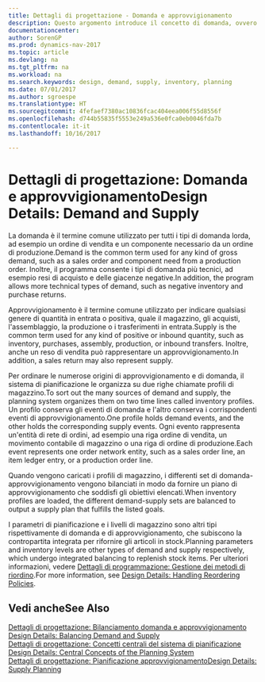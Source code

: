 ```yaml
---
title: Dettagli di progettazione - Domanda e approvvigionamento
description: Questo argomento introduce il concetto di domanda, ovvero il termine comune utilizzato per tutti i tipi di domanda lorda, ad esempio un ordine di vendita e un componente necessario da un ordine di produzione.
documentationcenter: 
author: SorenGP
ms.prod: dynamics-nav-2017
ms.topic: article
ms.devlang: na
ms.tgt_pltfrm: na
ms.workload: na
ms.search.keywords: design, demand, supply, inventory, planning
ms.date: 07/01/2017
ms.author: sgroespe
ms.translationtype: HT
ms.sourcegitcommit: 4fefaef7380ac10836fcac404eea006f55d8556f
ms.openlocfilehash: d744b55835f5553e249a536e0fca0eb0046fda7b
ms.contentlocale: it-it
ms.lasthandoff: 10/16/2017

---
```

# <a name="design-details-demand-and-supply"></a><span data-ttu-id="db918-103">Dettagli di progettazione: Domanda e approvvigionamento</span><span class="sxs-lookup"><span data-stu-id="db918-103">Design Details: Demand and Supply</span></span>
<span data-ttu-id="db918-104">La domanda è il termine comune utilizzato per tutti i tipi di domanda lorda, ad esempio un ordine di vendita e un componente necessario da un ordine di produzione.</span><span class="sxs-lookup"><span data-stu-id="db918-104">Demand is the common term used for any kind of gross demand, such as a sales order and component need from a production order.</span></span> <span data-ttu-id="db918-105">Inoltre, il programma consente i tipi di domanda più tecnici, ad esempio resi di acquisto e delle giacenze negative.</span><span class="sxs-lookup"><span data-stu-id="db918-105">In addition, the program allows more technical types of demand, such as negative inventory and purchase returns.</span></span>  
  
<span data-ttu-id="db918-106">Approvvigionamento è il termine comune utilizzato per indicare qualsiasi genere di quantità in entrata o positiva, quale il magazzino, gli acquisti, l'assemblaggio, la produzione o i trasferimenti in entrata.</span><span class="sxs-lookup"><span data-stu-id="db918-106">Supply is the common term used for any kind of positive or inbound quantity, such as inventory, purchases, assembly, production, or inbound transfers.</span></span> <span data-ttu-id="db918-107">Inoltre, anche un reso di vendita può rappresentare un approvvigionamento.</span><span class="sxs-lookup"><span data-stu-id="db918-107">In addition, a sales return may also represent supply.</span></span>  
  
<span data-ttu-id="db918-108">Per ordinare le numerose origini di approvvigionamento e di domanda, il sistema di pianificazione le organizza su due righe chiamate profili di magazzino.</span><span class="sxs-lookup"><span data-stu-id="db918-108">To sort out the many sources of demand and supply, the planning system organizes them on two time lines called inventory profiles.</span></span> <span data-ttu-id="db918-109">Un profilo conserva gli eventi di domanda e l'altro conserva i corrispondenti eventi di approvvigionamento.</span><span class="sxs-lookup"><span data-stu-id="db918-109">One profile holds demand events, and the other holds the corresponding supply events.</span></span> <span data-ttu-id="db918-110">Ogni evento rappresenta un'entità di rete di ordini, ad esempio una riga ordine di vendita, un movimento contabile di magazzino o una riga di ordine di produzione.</span><span class="sxs-lookup"><span data-stu-id="db918-110">Each event represents one order network entity, such as a sales order line, an item ledger entry, or a production order line.</span></span>  
  
<span data-ttu-id="db918-111">Quando vengono caricati i profili di magazzino, i differenti set di domanda-approvvigionamento vengono bilanciati in modo da fornire un piano di approvvigionamento che soddisfi gli obiettivi elencati.</span><span class="sxs-lookup"><span data-stu-id="db918-111">When inventory profiles are loaded, the different demand-supply sets are balanced to output a supply plan that fulfills the listed goals.</span></span>  
  
<span data-ttu-id="db918-112">I parametri di pianificazione e i livelli di magazzino sono altri tipi rispettivamente di domanda e di approvvigionamento, che subiscono la contropartita integrata per rifornire gli articoli in stock.</span><span class="sxs-lookup"><span data-stu-id="db918-112">Planning parameters and inventory levels are other types of demand and supply respectively, which undergo integrated balancing to replenish stock items.</span></span> <span data-ttu-id="db918-113">Per ulteriori informazioni, vedere [Dettagli di programmazione: Gestione dei metodi di riordino](design-details-handling-reordering-policies.md).</span><span class="sxs-lookup"><span data-stu-id="db918-113">For more information, see [Design Details: Handling Reordering Policies](design-details-handling-reordering-policies.md).</span></span>  
  
## <a name="see-also"></a><span data-ttu-id="db918-114">Vedi anche</span><span class="sxs-lookup"><span data-stu-id="db918-114">See Also</span></span>  
<span data-ttu-id="db918-115">[Dettagli di progettazione: Bilanciamento domanda e approvvigionamento](design-details-balancing-demand-and-supply.md) </span><span class="sxs-lookup"><span data-stu-id="db918-115">[Design Details: Balancing Demand and Supply](design-details-balancing-demand-and-supply.md) </span></span>  
<span data-ttu-id="db918-116">[Dettagli di progettazione: Concetti centrali del sistema di pianificazione](design-details-central-concepts-of-the-planning-system.md) </span><span class="sxs-lookup"><span data-stu-id="db918-116">[Design Details: Central Concepts of the Planning System](design-details-central-concepts-of-the-planning-system.md) </span></span>  
[<span data-ttu-id="db918-117">Dettagli di progettazione: Pianificazione approvvigionamento</span><span class="sxs-lookup"><span data-stu-id="db918-117">Design Details: Supply Planning</span></span>](design-details-supply-planning.md)
